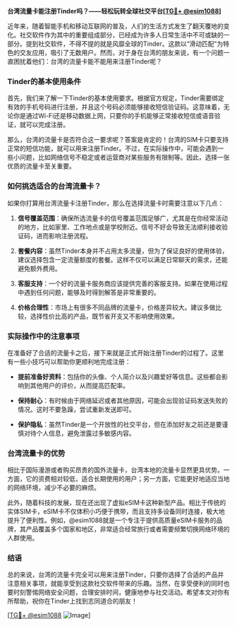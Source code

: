**台湾流量卡能注册Tinder吗？——轻松玩转全球社交平台[[TG💪+ @esim1088](https://t.me/s/esim1088)]**

近年来，随着智能手机和移动互联网的普及，人们的生活方式发生了翻天覆地的变化。社交软件作为其中的重要组成部分，已经成为许多人日常生活中不可或缺的一部分。提到社交软件，不得不提的就是风靡全球的Tinder。这款以“滑动匹配”为特色的交友应用，吸引了无数用户。然而，对于身在台湾的朋友来说，有一个问题一直困扰着他们：台湾的流量卡能不能用来注册Tinder呢？

### Tinder的基本使用条件

首先，我们来了解一下Tinder的基本使用要求。根据官方规定，Tinder需要绑定有效的手机号码进行注册，并且这个号码必须能够接收短信验证码。这意味着，无论你是通过Wi-Fi还是移动数据上网，只要你的手机能够正常接收短信或语音验证，就可以完成注册。

那么，台湾的流量卡是否符合这一要求呢？答案是肯定的！台湾的SIM卡只要支持正常的短信功能，就可以用来注册Tinder。不过，在实际操作中，可能会遇到一些小问题，比如网络信号不稳定或者运营商对某些服务有限制等。因此，选择一张优质的流量卡至关重要。

### 如何挑选适合的台湾流量卡？

如果你打算用台湾流量卡注册Tinder，那么在选择流量卡时需要注意以下几点：

1. **信号覆盖范围**：确保所选流量卡的信号覆盖范围足够广，尤其是在你经常活动的地方，比如家里、工作地点或是学校附近。信号不好会导致无法顺利接收验证码，进而影响注册流程。
   
2. **套餐内容**：虽然Tinder本身并不占用太多流量，但为了保证良好的使用体验，建议选择包含一定流量额度的套餐。这样不仅可以满足日常聊天的需求，还能避免额外费用。

3. **客服支持**：一个好的流量卡服务商应该提供完善的客服支持。如果在使用过程中遇到任何问题，能够及时得到解答是非常重要的。

4. **价格合理性**：市场上有很多不同品牌的流量卡，价格差异较大。建议多做比较，选择性价比高的产品，既节省开支又不影响使用效果。

### 实际操作中的注意事项

在准备好了合适的流量卡之后，接下来就是正式开始注册Tinder的过程了。这里有一些小技巧可以帮助你更顺利地完成注册：

- **提前准备好资料**：包括你的头像、个人简介以及兴趣爱好等信息。这些都会影响到其他用户的评价，从而提高匹配率。
  
- **保持耐心**：有时候由于网络延迟或者其他原因，可能会出现验证码发送失败的情况。这时不要急躁，尝试重新发送即可。

- **保护隐私**：虽然Tinder是一个开放性的社交平台，但在添加好友之前还是要谨慎对待个人信息，避免泄露过多敏感内容。

### 台湾流量卡的优势

相比于国际漫游或者购买昂贵的国外流量卡，台湾本地的流量卡显然更具优势。一方面，它的资费相对较低，适合长期使用的用户；另一方面，它能更好地适应当地的网络环境，减少不必要的麻烦。

此外，随着科技的发展，现在还出现了虚拟eSIM卡这种新型产品。相比于传统的实体SIM卡，eSIM卡不仅体积小巧便于携带，而且支持多设备同时连接，极大地提升了便利性。例如，@esim1088就是一个专注于提供高质量eSIM卡服务的品牌，其产品覆盖多个国家和地区，非常适合经常旅行或者需要频繁切换网络环境的人群使用。

### 结语

总的来说，台湾的流量卡完全可以用来注册Tinder，只要你选择了合适的产品并注意相关事项，就能享受到这款社交软件带来的乐趣。当然，在享受便利的同时也要时刻警惕网络安全问题，合理安排时间，健康地参与社交活动。希望本文对你有所帮助，祝你在Tinder上找到志同道合的朋友！

[[TG💪+ @esim1088](https://t.me/s/esim1088) ![Image](https://i.postimg.cc/4NQfJmqS/Snipaste-2025-05-13-00-14-12.png)]